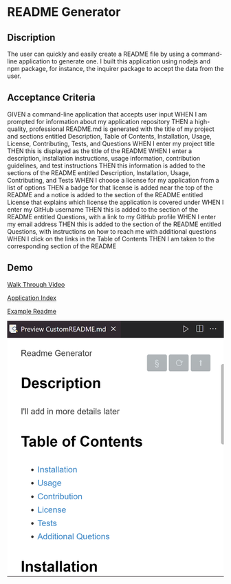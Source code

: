 # README Generator

## Discription

The user can quickly and easily create a README file by using a command-line application to generate one. 
I built this application using nodejs and npm package, for instance, the inquirer package to accept the data from the user. 

## Acceptance Criteria


GIVEN a command-line application that accepts user input
WHEN I am prompted for information about my application repository
THEN a high-quality, professional README.md is generated with the title of my project and sections entitled Description, Table of Contents, Installation, Usage, License, Contributing, Tests, and Questions
WHEN I enter my project title
THEN this is displayed as the title of the README
WHEN I enter a description, installation instructions, usage information, contribution guidelines, and test instructions
THEN this information is added to the sections of the README entitled Description, Installation, Usage, Contributing, and Tests
WHEN I choose a license for my application from a list of options
THEN a badge for that license is added near the top of the README and a notice is added to the section of the README entitled License that explains which license the application is covered under
WHEN I enter my GitHub username
THEN this is added to the section of the README entitled Questions, with a link to my GitHub profile
WHEN I enter my email address
THEN this is added to the section of the README entitled Questions, with instructions on how to reach me with additional questions
WHEN I click on the links in the Table of Contents
THEN I am taken to the corresponding section of the README

## Demo 

[Walk Through Video](https://drive.google.com/file/d/1QkwwrLKUfKFnn-EIyP06OGLkLG-cs5A5/view?usp=sharing)

[Application Index](index.js)

[Example Readme](CustomREADME.md)

![Demo](README%20Generator.png)
